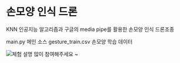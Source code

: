 # 손모양 인식 드론
KNN 인공지능 알고리즘과 구글의 media pipe를 활용한 손모양 인식 드론조종

main.py 메인 소스
gesture_train.csv 손모양 학습 데이터

![체험 설명](https://user-images.githubusercontent.com/65907318/178756781-03a80a73-9604-48bf-904d-a255377c3f58.png)
많이 참여해주세요 ~
